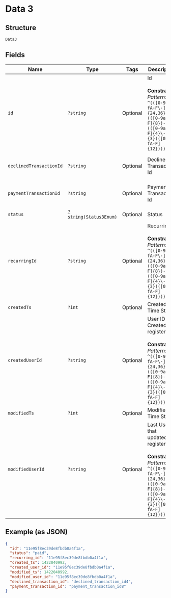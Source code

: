 
# Data 3

## Structure

`Data3`

## Fields

| Name | Type | Tags | Description | Getter | Setter |
|  --- | --- | --- | --- | --- | --- |
| `id` | `?string` | Optional | Id<br><br>**Constraints**: *Pattern*: `^(([0-9a-fA-F\-]{24,36})\|(([0-9a-fA-F]{8})-(([0-9a-fA-F]{4}\-){3})([0-9a-fA-F]{12})))$` | getId(): ?string | setId(?string id): void |
| `declinedTransactionId` | `?string` | Optional | Declined Transaction Id | getDeclinedTransactionId(): ?string | setDeclinedTransactionId(?string declinedTransactionId): void |
| `paymentTransactionId` | `?string` | Optional | Payment Transaction Id | getPaymentTransactionId(): ?string | setPaymentTransactionId(?string paymentTransactionId): void |
| `status` | [`?string(Status3Enum)`](../../doc/models/status-3-enum.md) | Optional | Status | getStatus(): ?string | setStatus(?string status): void |
| `recurringId` | `?string` | Optional | Recurring Id<br><br>**Constraints**: *Pattern*: `^(([0-9a-fA-F\-]{24,36})\|(([0-9a-fA-F]{8})-(([0-9a-fA-F]{4}\-){3})([0-9a-fA-F]{12})))$` | getRecurringId(): ?string | setRecurringId(?string recurringId): void |
| `createdTs` | `?int` | Optional | Created Time Stamp | getCreatedTs(): ?int | setCreatedTs(?int createdTs): void |
| `createdUserId` | `?string` | Optional | User ID Created the register<br><br>**Constraints**: *Pattern*: `^(([0-9a-fA-F\-]{24,36})\|(([0-9a-fA-F]{8})-(([0-9a-fA-F]{4}\-){3})([0-9a-fA-F]{12})))$` | getCreatedUserId(): ?string | setCreatedUserId(?string createdUserId): void |
| `modifiedTs` | `?int` | Optional | Modified Time Stamp | getModifiedTs(): ?int | setModifiedTs(?int modifiedTs): void |
| `modifiedUserId` | `?string` | Optional | Last User ID that updated the register<br><br>**Constraints**: *Pattern*: `^(([0-9a-fA-F\-]{24,36})\|(([0-9a-fA-F]{8})-(([0-9a-fA-F]{4}\-){3})([0-9a-fA-F]{12})))$` | getModifiedUserId(): ?string | setModifiedUserId(?string modifiedUserId): void |

## Example (as JSON)

```json
{
  "id": "11e95f8ec39de8fbdb0a4f1a",
  "status": "paid",
  "recurring_id": "11e95f8ec39de8fbdb0a4f1a",
  "created_ts": 1422040992,
  "created_user_id": "11e95f8ec39de8fbdb0a4f1a",
  "modified_ts": 1422040992,
  "modified_user_id": "11e95f8ec39de8fbdb0a4f1a",
  "declined_transaction_id": "declined_transaction_id4",
  "payment_transaction_id": "payment_transaction_id8"
}
```

